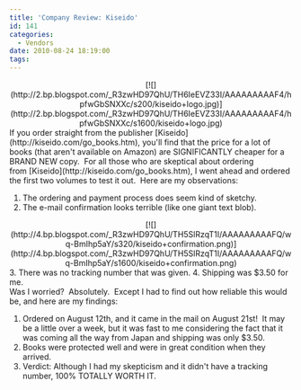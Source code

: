 ```yaml
---
title: 'Company Review: Kiseido'
id: 141
categories:
  - Vendors
date: 2010-08-24 18:19:00
tags:
---
```


<div style="margin-bottom: 0px; margin-left: 0px; margin-right: 0px; margin-top: 0px;"><div style="clear: both; margin-bottom: 0px; margin-left: 0px; margin-right: 0px; margin-top: 0px; text-align: center;">[![](http://2.bp.blogspot.com/_R3zwHD97QhU/TH6IeEVZ33I/AAAAAAAAAF4/hpfwGbSNXXc/s200/kiseido+logo.jpg)](http://2.bp.blogspot.com/_R3zwHD97QhU/TH6IeEVZ33I/AAAAAAAAAF4/hpfwGbSNXXc/s1600/kiseido+logo.jpg)</div></div><div style="margin-bottom: 0px; margin-left: 0px; margin-right: 0px; margin-top: 0px;"><div style="margin-bottom: 0px; margin-left: 0px; margin-right: 0px; margin-top: 0px;">
</div></div><div style="margin-bottom: 0px; margin-left: 0px; margin-right: 0px; margin-top: 0px;"><div style="margin-bottom: 0px; margin-left: 0px; margin-right: 0px; margin-top: 0px;">If you order straight from the publisher [Kiseido](http://kiseido.com/go_books.htm), you'll find that the price for a lot of books (that aren't available on Amazon) are SIGNIFICANTLY cheaper for a BRAND NEW copy.  For all those who are skeptical about ordering from [Kiseido](http://kiseido.com/go_books.htm), I went ahead and ordered the first two volumes to test it out.  Here are my observations:</div></div>

1.  The ordering and payment process does seem kind of sketchy.
2.  The e-mail confirmation looks terrible (like one giant text blob).
 <div style="margin-bottom: 0px; margin-left: 0px; margin-right: 0px; margin-top: 0px;"></div><div style="clear: both; margin-bottom: 0px; margin-left: 0px; margin-right: 0px; margin-top: 0px; text-align: center;">[![](http://4.bp.blogspot.com/_R3zwHD97QhU/TH5SlRzqT1I/AAAAAAAAAFQ/wq-BmIhp5aY/s320/kiseido+confirmation.png)](http://4.bp.blogspot.com/_R3zwHD97QhU/TH5SlRzqT1I/AAAAAAAAAFQ/wq-BmIhp5aY/s1600/kiseido+confirmation.png)</div><div style="margin-bottom: 0px; margin-left: 0px; margin-right: 0px; margin-top: 0px;"></div>3.  There was no tracking number that was given.
4.  Shipping was $3.50 for me.<div><div style="margin-bottom: 0px; margin-left: 0px; margin-right: 0px; margin-top: 0px;"><div style="margin-bottom: 0px; margin-left: 0px; margin-right: 0px; margin-top: 0px;">Was I worried?  Absolutely.  Except I had to find out how reliable this would be, and here are my findings:</div></div></div><div>

1.  Ordered on August 12th, and it came in the mail on August 21st!  It may be a little over a week, but it was fast to me considering the fact that it was coming all the way from Japan and shipping was only $3.50.
2.  Books were protected well and were in great condition when they arrived.
3.  Verdict: Although I had my skepticism and it didn't have a tracking number, 100% TOTALLY WORTH IT.</div>